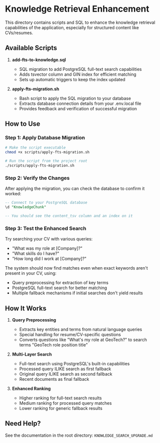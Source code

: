 # Knowledge Retrieval Enhancement

This directory contains scripts and SQL to enhance the knowledge retrieval capabilities of the application, especially for structured content like CVs/resumes.

## Available Scripts

1. **add-fts-to-knowledge.sql**
   - SQL migration to add PostgreSQL full-text search capabilities
   - Adds tsvector column and GIN index for efficient matching
   - Sets up automatic triggers to keep the index updated

2. **apply-fts-migration.sh**
   - Bash script to apply the SQL migration to your database
   - Extracts database connection details from your .env.local file
   - Provides feedback and verification of successful migration

## How to Use

### Step 1: Apply Database Migration

```bash
# Make the script executable
chmod +x scripts/apply-fts-migration.sh

# Run the script from the project root
./scripts/apply-fts-migration.sh
```

### Step 2: Verify the Changes

After applying the migration, you can check the database to confirm it worked:

```sql
-- Connect to your PostgreSQL database
\d "KnowledgeChunk"

-- You should see the content_tsv column and an index on it
```

### Step 3: Test the Enhanced Search

Try searching your CV with various queries:
- "What was my role at [Company]?"
- "What skills do I have?"
- "How long did I work at [Company]?"

The system should now find matches even when exact keywords aren't present in your CV, using:
- Query preprocessing for extraction of key terms
- PostgreSQL full-text search for better matching
- Multiple fallback mechanisms if initial searches don't yield results

## How It Works

1. **Query Preprocessing**
   - Extracts key entities and terms from natural language queries
   - Special handling for resume/CV-specific questions
   - Converts questions like "What's my role at GeoTech?" to search terms "GeoTech role position title"

2. **Multi-Layer Search**
   - Full-text search using PostgreSQL's built-in capabilities
   - Processed query ILIKE search as first fallback
   - Original query ILIKE search as second fallback
   - Recent documents as final fallback

3. **Enhanced Ranking**
   - Higher ranking for full-text search results
   - Medium ranking for processed query matches
   - Lower ranking for generic fallback results

## Need Help?

See the documentation in the root directory: `KNOWLEDGE_SEARCH_UPGRADE.md`
